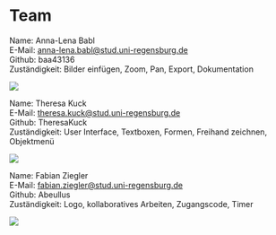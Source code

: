 # Team

Name: Anna-Lena Babl  
E-Mail: anna-lena.babl@stud.uni-regensburg.de  
Github: baa43136   
Zuständigkeit: Bilder einfügen, Zoom, Pan, Export, Dokumentation  

![](AnnaLena_Babl.jpg)

Name: Theresa Kuck  
E-Mail: theresa.kuck@stud.uni-regensburg.de  
Github: TheresaKuck  
Zuständigkeit: User Interface, Textboxen, Formen, Freihand zeichnen, Objektmenü  

![](Theresa_Kuck.jpg)

Name: Fabian Ziegler  
E-Mail: fabian.ziegler@stud.uni-regensburg.de  
Github: Abeullus  
Zuständigkeit: Logo, kollaboratives Arbeiten, Zugangscode, Timer  

![](Fabian_Ziegler.jpg)
